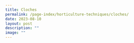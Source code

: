 ```yaml
---
title: Cloches
permalink: /page-index/horticulture-techniques/cloches/
date: 2023-08-10
layout: post
description: ""
image: ""
---
```

